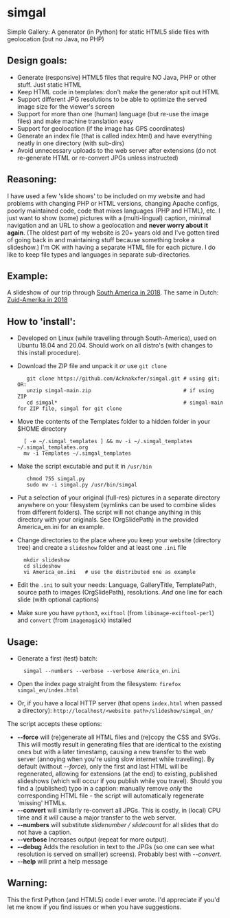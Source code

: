 # simgal
Simple Gallery: A generator (in Python) for static HTML5 slide files with geolocation (but no Java, no PHP)

## Design goals:
- Generate (responsive) HTML5 files that require NO Java, PHP or other stuff. Just static HTML
- Keep HTML code in templates: don't make the generator spit out HTML
- Support different JPG resolutions to be able to optimize the served image size for the viewer's screen
- Support for more than one (human) language (but re-use the image files) and make machine translation easy
- Support for geolocation (if the image has GPS coordinates)
- Generate an index file (that is called index.html) and have everything neatly in one directory (with sub-dirs)
- Avoid unnecessary uploads to the web server after extensions (do not re-generate HTML or re-convert JPGs unless instructed) 

## Reasoning:
I have used a few 'slide shows' to be included on my website and had problems with changing PHP or HTML versions, changing Apache configs, poorly maintained code, code that mixes languages (PHP and HTML), etc. I just want to show (some) pictures with a (multi-lingual) caption, minimal navigation and an URL to show a geolocation and **never worry about it again**. (The oldest part of my website is 20+ years old and I've gotten tired of going back in and maintaining stuff because something broke a slideshow.) I'm OK with having a separate HTML file for each picture. I do like to keep file types and languages in separate sub-directories.

## Example:
A slideshow of our trip through [South America in 2018](https://www.choam.com/2018_uy-co/slideshow/simgal_en). The same in Dutch: [Zuid-Amerika in 2018](https://www.choam.com/2018_uy-co/slideshow/simgal_nl)

## How to 'install':
- Developed on Linux (while travelling through South-America), used on Ubuntu 18.04 and 20.04. Should work on all distro's (with changes to this install procedure).
- Download the ZIP file and unpack it *or* use `git clone`

         git clone https://github.com/Acknakxfer/simgal.git # using git; OR:
         unzip simgal-main.zip                              # if using ZIP
         cd simgal*                                         # simgal-main for ZIP file, simgal for git clone

- Move the contents of the Templates folder to a hidden folder in your $HOME directory

        [ -e ~/.simgal_templates ] && mv -i ~/.simgal_templates ~/.simgal_templates.org
        mv -i Templates ~/.simgal_templates

- Make the script excutable and put it in `/usr/bin`

         chmod 755 simgal.py
         sudo mv -i simgal.py /usr/bin/simgal

- Put a selection of your original (full-res) pictures in a separate directory anywhere on your filesystem (symlinks can be used to combine slides from different folders). The script will not change anything in this directory with your originals. See (OrgSlidePath) in the provided America_en.ini for an example.

- Change directories to the place where you keep your website (directory tree) and create a `slideshow` folder and at least one `.ini` file

        mkdir slideshow
        cd slideshow
        vi America_en.ini   # use the distributed one as example

- Edit the `.ini` to suit your needs: Language, GalleryTitle, TemplatePath, source path to images (OrgSlidePath), resolutions. *And* one line for each slide (with optional captions)
- Make sure you have `python3`, `exiftool` (from `libimage-exiftool-perl`) and `convert` (from `imagemagick`) installed

## Usage:
- Generate a first (test) batch:

        simgal --numbers --verbose --verbose America_en.ini

- Open the index page straight from the filesystem: `firefox simgal_en/index.html`
- Or, if you have a local HTTP server (that opens `index.html` when passed a directory): `http://localhost/<website path>/slideshow/simgal_en/`

The script accepts these options:

- **--force** will (re)generate all HTML files and (re)copy the CSS and SVGs. This will mostly result in generating files that are identical to the existing ones but with a later timestamp, causing a new transfer to the web server (annoying when you're using slow internet while travelling). By default (without *--force*), only the first and last HTML will be regenerated, allowing for extensions (at the end) to existing, published slideshows (which will occur if you publish while you travel). Should you find a (published) typo in a caption: manually remove *only* the corresponding HTML file - the script will automatically regenerate 'missing' HTMLs.
- **--convert** will similarly re-convert all JPGs. This is costly, in (local) CPU time and it *will* cause a major transfer to the web server.
- **--numbers** will substitute *slidenumber / slidecount* for all slides that do not have a caption.
- **--verbose** Increases output (repeat for more output).
- **--debug** Adds the resolution in text to the JPGs (so one can see what resolution is served on small(er) screens). Probably best with *--convert*.
- **--help** will print a help message

## Warning:
This the first Python (and HTML5) code I ever wrote. I'd appreciate if you'd let me know if you find issues or when you have suggestions.

<!-- 
# name		: $RCSfile: README.md,v $ $Revision: 1.7 $
# issued	: $Date: 2021/01/04 10:15:10 $
# id		: $Id: README.md,v 1.7 2021/01/04 10:15:10 adriaan Exp $

# vim:set textwidth=0 ft=markdown:
-->
